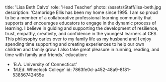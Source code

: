 title: 'Lisa Beth Calvo'
role: 'Head Teacher'
photo: /assets/Staff/lisa-beth.jpg
description: 'Cambridge Ellis has been my home since 1995. I am so proud to be a member of a collaborative professional learning community that supports and encourages educators to engage in the dynamic process of learning. I believe in guiding and supporting the development of resilience, trust, empathy, creativity, and confidence in the youngest learners at CES. This philosophy caries over to my family life as my husband and I enjoy spending time supporting and creating experiences to help our own children and family grow. I also take great pleasure in running, reading, and time with family and friends.'
education:
  - 'B.A. University of Connecticut'
  - 'M.Ed. Wheelock College'
id: 7863fe0d-a452-48a9-8181-53856742455e
